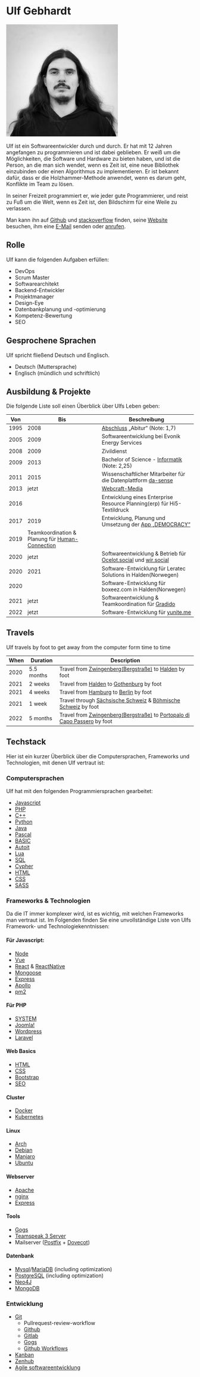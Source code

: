 # Ulf Gebhardt

![Ulf Gebhardt](../images/portrait/ulf-gebhardt.jpg)

Ulf ist ein Softwareentwickler durch und durch. Er hat mit 12 Jahren angefangen zu programmieren und ist dabei geblieben. <!-- textlint-disable max-comma -->Er weiß um die Möglichkeiten, die Software und Hardware zu bieten haben, und ist die Person, an die man sich wendet, wenn es Zeit ist, eine neue Bibliothek einzubinden oder einen Algorithmus zu implementieren. Er ist bekannt dafür, dass er die Holzhammer-Methode anwendet, wenn es darum geht, Konflikte im Team zu lösen.<!-- textlint-enable max-comma -->

In seiner Freizeit programmiert er, wie jeder gute Programmierer, und reist zu Fuß um die Welt, wenn es Zeit ist, den Bildschirm für eine Weile zu verlassen.

Man kann ihn auf [Github](https://github.com/ulfgebhardt) und [stackoverflow](https://stackoverflow.com/users/1326872/ulf-gebhardt) finden, seine [Website](https://www.webcraft-media.de/#!ulf_gebhardt) besuchen, ihm eine [E-Mail](mailto:service@webcraft-media.de) senden oder [anrufen](tel:+4915784841600).

## Rolle

Ulf kann die folgenden Aufgaben erfüllen:

- DevOps
- Scrum Master
- Softwarearchitekt
- Backend-Entwickler
- Projektmanager
- Design-Eye
- Datenbankplanung und -optimierung
- Kompetenz-Bewertung
- SEO

## Gesprochene Sprachen

Ulf spricht fließend Deutsch und Englisch.

- Deutsch (Muttersprache)
- Englisch (mündlich und schriftlich)

## Ausbildung & Projekte

Die folgende Liste soll einen Überblick über Ulfs Leben geben:

| Von | Bis | Beschreibung |
|------|------|-------------|
| 1995 | 2008 | [Abschluss](https://www.goethe-bensheim.de/) „Abitur“ (Note: 1,7) |
| 2005 | 2009 | Softwareentwicklung bei Evonik Energy Services |
| 2008 | 2009 | Zivildienst |
| 2009 | 2013 | Bachelor of Science - [Informatik](https://www.informatik.tu-darmstadt.de/fb20/index.de.jsp) (Note: 2,25) |
| 2011 | 2015 | Wissenschaftlicher Mitarbeiter für die Datenplattform [da-sense](https://www.informatik.tu-darmstadt.de/telekooperation/research_tk/completed_projects_tk/da_sense/index.en.jsp) |
| 2013 | jetzt | [Webcraft-Media](https://www.webcraft-media.de) |
| 2016 | | Entwicklung eines Enterprise Resource Planning(erp) für Hi5-Textildruck |
| 2017 | 2019 | Entwicklung, Planung und Umsetzung der [App „DEMOCRACY“](https://www.democracy-deutschland.de) |
| 2019 | Teamkoordination & Planung für [Human-Connection](https://github.com/Human-Connection/Human-Connection) |
| 2020 | jetzt | Softwareentwicklung & Betrieb für [Ocelot.social](https://github.com/ocelot-Social-Community/Ocelot-Social/) und [wir.social](https://wir.social/login) |
| 2020 | 2021 | Software-Entwicklung für Leratec Solutions in Halden(Norwegen) |
| 2020 | | Software-Entwicklung für boxeez.com in Halden(Norwegen) |
| 2021 | jetzt | Softwareentwicklung & Teamkoordination für [Gradido](../projects/gradido.md) |
| 2022 | jetzt | Software-Entwicklung für [yunite.me](https://yunite.org/)

## Travels

Ulf travels by foot to get away from the computer form time to time

| When | Duration   | Description |
|------|------------|-------------|
| 2020 | 5.5 months | Travel from [Zwingenberg(Bergstraße)](https://duckduckgo.com/?q=Zwingenberg+(Bergstra%C3%9Fe)&ia=web&iaxm=about) to [Halden](https://duckduckgo.com/?q=Halden&ia=web&iaxm=maps) by foot |
| 2021 | 2 weeks    | Travel from [Halden](https://duckduckgo.com/?q=Halden&ia=web&iaxm=maps) to [Gothenburg](https://duckduckgo.com/?q=Gotenburg&ia=web&iaxm=about) by foot |
| 2021 | 4 weeks    | Travel from [Hamburg](https://duckduckgo.com/?q=hamburg&ia=web&iaxm=about) to [Berlin](https://duckduckgo.com/?q=berlin&ia=web&iaxm=about) by foot |
| 2021 | 1 week     | Travel through [Sächsische Schweiz](https://duckduckgo.com/?q=Saxon+Switzerland+National+Park&ia=web&iaxm=maps) & [Böhmische Schweiz](https://duckduckgo.com/?q=N%C3%A1rodn%C3%AD+park+%C4%8Cesk%C3%A9+%C5%A0v%C3%BDcarsko&ia=web&iaxm=maps) by foot |
| 2022 | 5 months   | Travel from [Zwingenberg(Bergstraße)](https://duckduckgo.com/?q=Zwingenberg+(Bergstra%C3%9Fe)&ia=web&iaxm=about) to [Portopalo di Capo Passero](https://duckduckgo.com/?q=Portopalo+di+Capo+Passero&ia=web&iaxm=maps) by foot |

## Techstack

Hier ist ein kurzer Überblick über die Computersprachen, Frameworks und Technologien, mit denen Ulf vertraut ist:

### Computersprachen

Ulf hat mit den folgenden Programmiersprachen gearbeitet:

- [Javascript](https://www.javascript.com/)
- [PHP](https://www.php.net/)
- [C++](https://de.wikipedia.org/wiki/C%2B%2B)
- [Python](https://www.python.org/)
- [Java](https://www.java.com/)
- [Pascal](https://de.wikipedia.org/wiki/Pascal_(Programmiersprache))
- [BASIC](https://de.wikipedia.org/wiki/BASIC)
- [Autoit](https://www.autoitscript.com/)
- [Lua](https://www.lua.org/)
- [SQL](https://de.wikipedia.org/wiki/SQL)
- [Cypher](https://opencypher.org/)
- [HTML](https://de.wikipedia.org/wiki/Hypertext_Markup_Language)
- [CSS](https://de.wikipedia.org/wiki/Cascading_Style_Sheets)
- [SASS](https://de.wikipedia.org/wiki/Sass_(Stylesheet-Sprache))

### Frameworks & Technologien

Da die IT immer komplexer wird, ist es wichtig, mit welchen Frameworks man vertraut ist. Im Folgenden finden Sie eine unvollständige Liste von Ulfs Framework- und Technologiekenntnissen:

#### Für Javascript:
- [Node](https://github.com/nodejs/node)
- [Vue](https://vuejs.org/)
- [React](https://reactjs.org/) & [ReactNative](https://reactnative.dev/)
- [Mongoose](https://mongoosejs.com/)
- [Express](https://expressjs.com/)
- [Apollo](https://www.apollographql.com/docs/apollo-server/)
- [pm2](https://pm2.io/)

#### Für PHP
- [SYSTEM](https://github.com/webcraftmedia/system)
- [Joomla!](https://www.joomla.org/)
- [Wordpress](https://wordpress.org/)
- [Laravel](https://laravel.com/)

#### Web Basics
- [HTML](https://en.wikipedia.org/wiki/HTML)
- [CSS](https://en.wikipedia.org/wiki/CSS)
- [Bootstrap](https://getbootstrap.com/)
- [SEO](https://en.wikipedia.org/wiki/Search_engine_optimization)

#### Cluster
- [Docker](https://www.docker.com/)
- [Kubernetes](https://kubernetes.io/)

#### Linux
- [Arch](https://archlinux.org/)
- [Debian](https://www.debian.org/)
- [Manjaro](https://manjaro.org/)
- [Ubuntu](https://ubuntu.com/)

#### Webserver
- [Apache](https://httpd.apache.org/)
- [nginx](https://nginx.org/en/)
- [Express](https://expressjs.com/)

#### Tools
- [Gogs](https://gogs.io/)
- [Teamspeak 3 Server](https://teamspeak.com/)
- Mailserver ([Postfix](https://www.postfix.org/) + [Dovecot](https://www.dovecot.org/))

#### Datenbank
- [Mysql](https://www.mysql.com/)/[MariaDB](https://mariadb.org/) (including optimization)
- [PostgreSQL](https://www.postgresql.org/) (including optimization)
- [Neo4J](https://neo4j.com/)
- [MongoDB](https://www.mongodb.com/)

### Entwicklung

- [Git](https://git-scm.com/)
  - Pullrequest-review-workflow
  - [Github](https://github.com/)
  - [Gitlab](https://about.gitlab.com/)
  - [Gogs](https://gogs.io/)
  - [Github Workflows](https://docs.github.com/en/rest/actions/workflows)
- [Kanban](https://en.wikipedia.org/wiki/Kanban)
- [Zenhub](https://www.zenhub.com/)
- [Agile softwareentwicklung](https://de.wikipedia.org/wiki/Agile_Softwareentwicklung)

